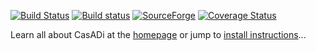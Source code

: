  [![Build Status](https://travis-ci.org/casadi/casadi.png?branch=develop)](https://travis-ci.org/casadi/casadi) [![Build status](https://ci.appveyor.com/api/projects/status/ysa3763djq9yq0xa?svg=true)](https://ci.appveyor.com/project/casadi/casadi)
[![SourceForge](https://img.shields.io/sourceforge/dm/casadi.svg?maxAge=2592000)](http://files.casadi.org) [![Coverage Status](https://coveralls.io/repos/github/casadi/casadi/badge.svg?branch=develop)](https://coveralls.io/github/casadi/casadi?branch=develop)

Learn all about CasADi at the [homepage](http://casadi.org) or jump to [install instructions](http://install.casadi.org)...
